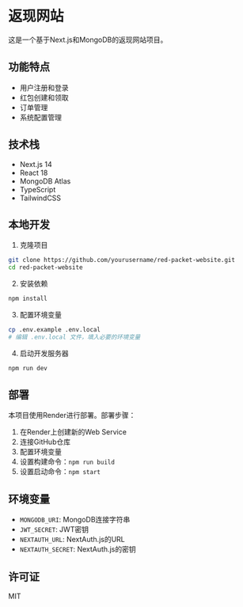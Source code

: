 # 返现网站

这是一个基于Next.js和MongoDB的返现网站项目。

## 功能特点

- 用户注册和登录
- 红包创建和领取
- 订单管理
- 系统配置管理

## 技术栈

- Next.js 14
- React 18
- MongoDB Atlas
- TypeScript
- TailwindCSS

## 本地开发

1. 克隆项目
```bash
git clone https://github.com/yourusername/red-packet-website.git
cd red-packet-website
```

2. 安装依赖
```bash
npm install
```

3. 配置环境变量
```bash
cp .env.example .env.local
# 编辑 .env.local 文件，填入必要的环境变量
```

4. 启动开发服务器
```bash
npm run dev
```

## 部署

本项目使用Render进行部署。部署步骤：

1. 在Render上创建新的Web Service
2. 连接GitHub仓库
3. 配置环境变量
4. 设置构建命令：`npm run build`
5. 设置启动命令：`npm start`

## 环境变量

- `MONGODB_URI`: MongoDB连接字符串
- `JWT_SECRET`: JWT密钥
- `NEXTAUTH_URL`: NextAuth.js的URL
- `NEXTAUTH_SECRET`: NextAuth.js的密钥

## 许可证

MIT 